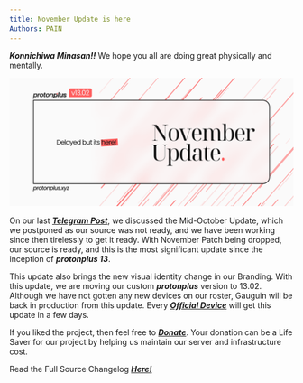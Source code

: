 ```yaml
---
title: November Update is here
Authors: PAIN
---
```




***Konnichiwa Minasan!!*** We hope you all are doing great physically and mentally.

<!--truncate-->

![Banner](./novemberupdate.png)

On our last ***[Telegram Post](https://t.me/protonplusupdates/49)***, we discussed the Mid-October Update, which we postponed as our source was not ready, and we have been working since then tirelessly to get it ready. With November Patch being dropped, our source is ready, and this is the most significant update since the inception of ***protonplus 13***.

This update also brings the new visual identity change in our Branding. With this update, we are moving our custom ***protonplus*** version to 13.02. Although we have not gotten any new devices on our roster, Gauguin will be back in production from this update. Every ***[Official Device](https://t.me/protonplusupdates/48)*** will get this update in a few days. 

If you liked the project, then feel free to ***[Donate](https://t.me/YetAnotherAkatsuki/7)***. Your donation can be a Life Saver for our project by helping us maintain our server and infrastructure cost.

Read the Full Source Changelog ***[Here!](https://github.com/protonplus-org/ota/blob/tm/source_changelog/source_changelog.txt)***